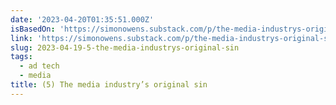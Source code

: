 ```yaml
---
date: '2023-04-20T01:35:51.000Z'
isBasedOn: 'https://simonowens.substack.com/p/the-media-industrys-original-sin'
link: 'https://simonowens.substack.com/p/the-media-industrys-original-sin'
slug: 2023-04-19-5-the-media-industrys-original-sin
tags:
  - ad tech
  - media
title: (5) The media industry’s original sin
---
```


